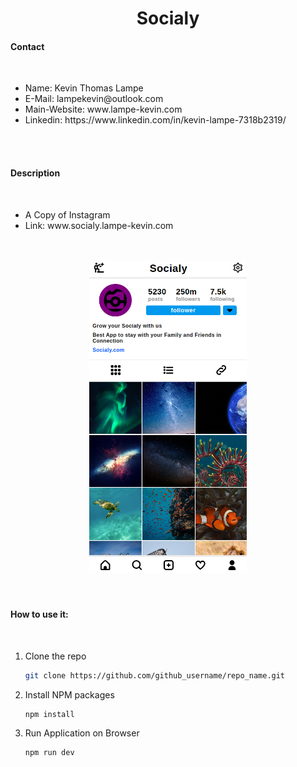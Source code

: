 <h1 align="center">Socialy</h1>

<h4>Contact</h4>
<br/>
<ul>
  <li>Name: Kevin Thomas Lampe</li>
  <li>E-Mail: lampekevin@outlook.com</li>
  <li>Main-Website: www.lampe-kevin.com</li>
  <li>Linkedin: https://www.linkedin.com/in/kevin-lampe-7318b2319/</li>
</ul>

<br/>
<br/>

<h4>Description</h4>
<br/>
<ul>
   <li>A Copy of Instagram</li>
   <li>Link: www.socialy.lampe-kevin.com</li>
</ul>



<br/>
<br/>

<div style="text-align:center;">
   <img src="/src/assets/images/website-screenshot.png" width="50%" />
</div>

<br/>
<br/>

<h4>How to use it:</h4>
<br/>

1. Clone the repo
   ```sh
   git clone https://github.com/github_username/repo_name.git
   ```

2. Install NPM packages
   ```sh
   npm install
   ```

3. Run Application on Browser
   ```sh
   npm run dev
   ```